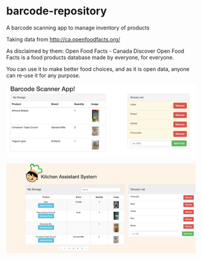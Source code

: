 # barcode-repository
A barcode scanning app to manage inventory of products

Taking data from http://ca.openfoodfacts.org/

As disclaimed by them:
Open Food Facts - Canada
Discover
Open Food Facts is a food products database made by everyone, for everyone.

You can use it to make better food choices, and as it is open data, anyone can re-use it for any purpose.

![screenshot top half](https://raw.githubusercontent.com/Emil-A/barcode-repository/master/misc/interface1.png)


![screenshot bottom half](https://raw.githubusercontent.com/Emil-A/barcode-repository/master/misc/interface2.png)
